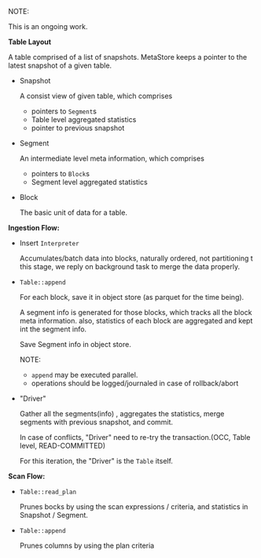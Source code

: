 

NOTE:

This is an ongoing work.

**Table Layout**

A table comprised of a list of snapshots. MetaStore keeps a pointer to 
the latest snapshot of a given table.

- Snapshot

  A consist view of given table, which comprises
 
  - pointers to `Segment`s
  - Table level aggregated statistics
  - pointer to previous snapshot
   
- Segment
 
  An intermediate level meta information, which comprises 
 
  - pointers to `Block`s
  - Segment level aggregated statistics
   
- Block
 
  The basic unit of data for a table.

**Ingestion Flow:**

- Insert `Interpreter`

  Accumulates/batch data into blocks, naturally ordered, not partitioning
t this stage, we reply on background task to merge the data properly.
  
- `Table::append`
  
  For each block, save it in object store (as parquet for the time being).  
    
  A segment info is generated for those blocks, which tracks all the block
  meta information. also, statistics of each block are aggregated and kept 
  int the segment info.
 
  Save Segment info in object store.
 
  NOTE: 
    - `append` may be executed parallel.
    - operations should be logged/journaled in case of rollback/abort 
     
- "Driver"

  Gather all the segments(info) , aggregates the statistics, merge segments
  with previous snapshot, and commit.  

  In case of conflicts, "Driver" need to re-try the transaction.(OCC, Table level, READ-COMMITTED)

  For this iteration, the "Driver" is the `Table` itself.


**Scan Flow:**


- `Table::read_plan`

   Prunes bocks by using the scan expressions / criteria, and statistics in Snapshot / Segment.

- `Table::append`

  Prunes columns by using the plan criteria 

